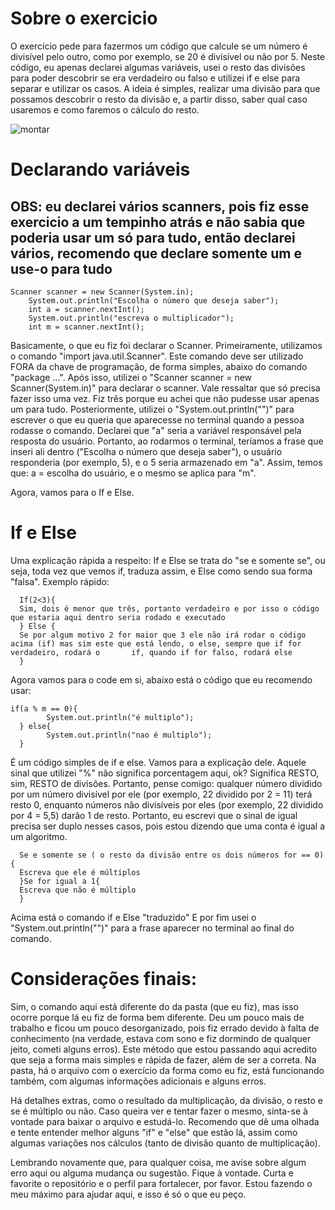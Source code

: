 # Sobre o exercicio 
O exercício pede para fazermos um código que calcule se um número é divisível pelo outro, como por exemplo, se 20 é divisível ou não por 5. Neste código, eu apenas declarei algumas variáveis, usei o resto das divisões para poder descobrir se era verdadeiro ou falso e utilizei if e else para separar e utilizar os casos. A ideia é simples, realizar uma divisão para que possamos descobrir o resto da divisão e, a partir disso, saber qual caso usaremos e como faremos o cálculo do resto.

![montar](https://github.com/KauaaCastro/Estudos-da-faculdade/assets/162861675/8f6d561c-960a-489c-9725-9038873d0add)

# Declarando variáveis 
## OBS: eu declarei vários scanners, pois fiz esse exercicio a um tempinho atrás e não sabia que poderia usar um só para tudo, então declarei vários, recomendo que declare somente um e use-o para tudo

    Scanner scanner = new Scanner(System.in);
        System.out.println("Escolha o número que deseja saber");
        int a = scanner.nextInt();
        System.out.println("escreva o multiplicador");
        int m = scanner.nextInt();

Basicamente, o que eu fiz foi declarar o Scanner. Primeiramente, utilizamos o comando "import java.util.Scanner". Este comando deve ser utilizado FORA da chave de programação, de forma simples, abaixo do comando "package ...". Após isso, utilizei o "Scanner scanner = new Scanner(System.in)" para declarar o scanner. Vale ressaltar que só precisa fazer isso uma vez. Fiz três porque eu achei que não pudesse usar apenas um para tudo. Posteriormente, utilizei o "System.out.println("")" para escrever o que eu queria que aparecesse no terminal quando a pessoa rodasse o comando. Declarei que "a" seria a variável responsável pela resposta do usuário. Portanto, ao rodarmos o terminal, teríamos a frase que inseri ali dentro ("Escolha o número que deseja saber"), o usuário responderia (por exemplo, 5), e o 5 seria armazenado em "a". Assim, temos que: a = escolha do usuário, e o mesmo se aplica para "m".

Agora, vamos para o If e Else.

# If e Else
Uma explicação rápida a respeito: If e Else se trata do "se e somente se", ou seja, toda vez que vemos if, traduza assim, e Else como sendo sua forma "falsa". Exemplo rápido:

      If(2<3){
      Sim, dois é menor que três, portanto verdadeiro e por isso o código que estaria aqui dentro seria rodado e executado
      } Else { 
      Se por algum motivo 2 for maior que 3 ele não irá rodar o código acima (if) mas sim este que está lendo, o else, sempre que if for verdadeiro, rodará o       if, quando if for falso, rodará else
      }
Agora vamos para o code em si, abaixo está o código que eu recomendo usar:
                         
    if(a % m == 0){
            System.out.println("é multiplo");      
      } else{
            System.out.println("nao é multiplo");
      }
      
É um código simples de if e else. Vamos para a explicação dele. Aquele sinal que utilizei "%" não significa porcentagem aqui, ok? Significa RESTO, sim, RESTO de divisões. Portanto, pense comigo: qualquer número dividido por um número divisível por ele (por exemplo, 22 dividido por 2 = 11) terá resto 0, enquanto números não divisíveis por eles (por exemplo, 22 dividido por 4 = 5,5) darão 1 de resto. Portanto, eu escrevi que o sinal de igual precisa ser duplo nesses casos, pois estou dizendo que uma conta é igual a um algoritmo.
      
      
      Se e somente se ( o resto da divisão entre os dois números for == 0){
      Escreva que ele é múltiplos
      }Se for igual a 1{
      Escreva que não é múltiplo
      }
      
Acima está o comando if e Else "traduzido" 
E por fim usei o "System.out.println("")" para a frase aparecer no terminal ao final do comando.
# Considerações finais:
Sim, o comando aqui está diferente do da pasta (que eu fiz), mas isso ocorre porque lá eu fiz de forma bem diferente. Deu um pouco mais de trabalho e ficou um pouco desorganizado, pois fiz errado devido à falta de conhecimento (na verdade, estava com sono e fiz dormindo de qualquer jeito, cometi alguns erros). Este método que estou passando aqui acredito que seja a forma mais simples e rápida de fazer, além de ser a correta. Na pasta, há o arquivo com o exercício da forma como eu fiz, está funcionando também, com algumas informações adicionais e alguns erros.

Há detalhes extras, como o resultado da multiplicação, da divisão, o resto e se é múltiplo ou não. Caso queira ver e tentar fazer o mesmo, sinta-se à vontade para baixar o arquivo e estudá-lo. Recomendo que dê uma olhada e tente entender melhor alguns "if" e "else" que estão lá, assim como algumas variações nos cálculos (tanto de divisão quanto de multiplicação).

Lembrando novamente que, para qualquer coisa, me avise sobre algum erro aqui ou alguma mudança ou sugestão. Fique à vontade. Curta e favorite o repositório e o perfil para fortalecer, por favor. Estou fazendo o meu máximo para ajudar aqui, e isso é só o que eu peço.








